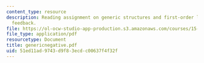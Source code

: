 ```yaml
---
content_type: resource
description: Reading assignment on generic structures and first-order linear negative
  feedback.
file: https://ol-ocw-studio-app-production.s3.amazonaws.com/courses/15-988-system-dynamics-self-study-fall-1998-spring-1999/51ed11ad9743d9f83ecdc00637f4f32f_genericnegative.pdf
file_type: application/pdf
resourcetype: Document
title: genericnegative.pdf
uid: 51ed11ad-9743-d9f8-3ecd-c00637f4f32f
---
```

